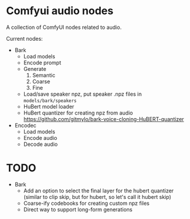 ﻿# Comfyui audio nodes
A collection of ComfyUI nodes related to audio.

Current nodes:
* Bark
  * Load models
  * Encode prompt
  * Generate
    1. Semantic
    2. Coarse
    3. Fine
  * Load/save speaker npz, put speaker .npz files in `models/bark/speakers`
  * HuBert model loader
  * HuBert quantizer for creating npz from audio https://github.com/gitmylo/bark-voice-cloning-HuBERT-quantizer
* Encodec
  * Load models
  * Encode audio
  * Decode audio

# TODO
* Bark
  * Add an option to select the final layer for the hubert quantizer (similar to clip skip, but for hubert, so let's call it hubert skip)
  * Coarse-ify codebooks for creating custom npz files
  * Direct way to support long-form generations